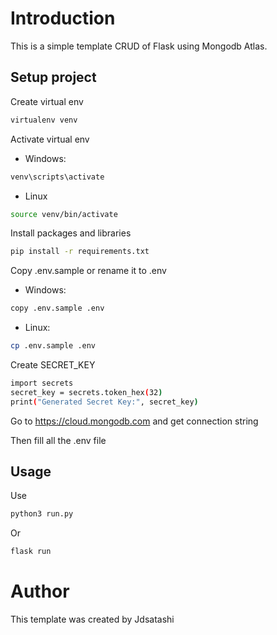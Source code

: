 # Introduction
This is a simple template CRUD of Flask using Mongodb Atlas.
## Setup project
Create virtual env
```sh
virtualenv venv
```
Activate virtual env
- Windows:
```sh
venv\scripts\activate
```
- Linux
```sh
source venv/bin/activate
```
Install packages and libraries
```sh
pip install -r requirements.txt
```
Copy .env.sample or rename it to .env
- Windows:
```sh
copy .env.sample .env
```
- Linux:
```sh
cp .env.sample .env
```
Create SECRET_KEY
```sh
import secrets
secret_key = secrets.token_hex(32)
print("Generated Secret Key:", secret_key)
```
Go to https://cloud.mongodb.com and get connection string

Then fill all the .env file
## Usage
Use
```sh
python3 run.py
```
Or
```sh
flask run
```
# Author
This template was created by Jdsatashi
